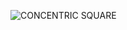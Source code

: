 
![CONCENTRIC SQUARE](https://github.com/user-attachments/assets/1582b349-9dc9-4949-b593-042af485d9fa)
